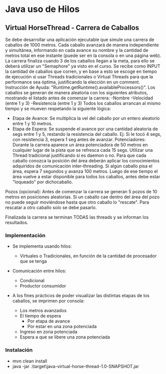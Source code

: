 # Java uso de Hilos



## Virtual HorseThread - Carrera de Caballos

Se debe desarrollar una aplicación ejecutable que simule una carrera de caballos de 1000 metros. Cada caballo avanzará de manera independiente y simultánea, informando en cada avance su nombre y la cantidad de metros total en ese instante (puede ser en la consola o en una página web). La carrera finaliza cuando 3 de los caballos llegan a la meta, para ello se deberá utilizar un "Semaphore" ya visto en el curso.
Se recibe como INPUT la cantidad de caballos que corren, y en base a esto se escoge en tiempo de ejecución si usar Threads tradicionales o Virtual Threads para que la performance sea óptima, justificando la elección en un comment.
Instrucción de Ayuda: "Runtime.getRuntime().availableProcessors()".
Los caballos se generan de manera aleatoria con los siguientes atributos, mostrando el listado antes de comenzar la carrera:
-Nombre
-Velocidad (entre 1 y 3)
-Resistencia (entre 1 y 3)
Todos los caballos arrancan al mismo tiempo y se mueven respetando la siguiente lógica:
- Etapa de Avance: Se multiplica la vel del caballo por un entero aleatorio entre 1 y 10 metros.
- Etapa de Espera: Se suspende el avance por una cantidad aleatoria de segs entre 1 y 5, restando la resistencia del caballo. Ej: Si le tocó 4 segs, con resistencia 3, espera 1 seg antes de avanzar.
  Potenciadores:
  Durante la carrera aparece un área potenciadora de 50 metros en cualquier lugar de la pista que se refresca cada 15 segs. Utilizar una Thread tradicional justificando si es daemon o no. Para que cada caballo conozca la posición del área deberán aplicar los conocimientos adquiridos de comunicación inter-threading.
  Si algún caballo pisa el área, espera 7 segundos y avanza 100 metros. Luego de ese tiempo el área vuelve a estar disponible para todos los caballos, antes debe estar "loqueado" por dichocaballo.

Pozos (opcional):
Antes de comenzar la carrera se generan 5 pozos de 10 metros en posiciones aleatorias. Si un caballo cae dentro del área del pozo no puede seguir moviéndose hasta que otro caballo lo "rescate". Para rescatar a otro caballo solo se debe pasarlo.

Finalizada la carrera se terminan TODAS las threads y se informan los resultados.

### Implementación
* Se implementa usando hilos:
  * Virtuales o Tradicionales, en función de la cantidad de procesador que se tenga
* Comunicación entre hilos:
  * Condicional
  * Productor consumidor

* A los fines prácticos de poder visualizar las distintas etapas de los caballos, se imprimen por consola:
  * Los metros avanzados
  * El tiempo de espera
    * Por etapa de avance
    * Por estar en una zona potenciada
  * Ingreso en zona potenciada
  * Espera a que se libere una zona potenciada


### Instalación
* mvn clean install
* java -jar .\target\java-virtual-horse-thread-1.0-SNAPSHOT.jar
